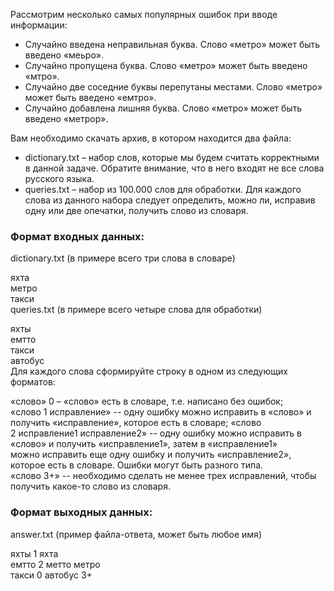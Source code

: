 Рассмотрим несколько самых популярных ошибок при вводе информации:

* Случайно введена неправильная буква. Слово «метро» может быть введено «меьро».
* Случайно пропущена буква. Слово «метро» может быть введено «мтро».
* Случайно две соседние буквы перепутаны местами. Слово «метро» может быть введено «емтро».
* Случайно добавлена лишняя буква. Слово «метро» может быть введено «метрор».

Вам необходимо скачать архив, в котором находится два файла:

* dictionary.txt – набор слов, которые мы будем считать корректными в данной задаче. Обратите внимание, что в него
  входят не все слова русского языка.
* queries.txt – набор из 100.000 слов для обработки. Для каждого слова из данного набора следует определить, можно ли,
  исправив одну или две опечатки, получить слово из словаря.

### Формат входных данных:

dictionary.txt (в примере всего три слова в словаре)

яхта  
метро  
такси  
queries.txt (в примере всего четыре слова для обработки)

яхты  
емтто  
такси  
автобус  
Для каждого слова сформируйте строку в одном из следующих форматов:

«слово» 0 – «слово» есть в словаре, т.е. написано без ошибок;  
«слово 1 исправление» -- одну ошибку можно исправить в «слово» и получить «исправление», которое есть в словаре; «слово  
2 исправление1 исправление2» -- одну ошибку можно исправить в «слово» и получить «исправление1», затем в «исправление1»  
можно исправить еще одну ошибку и получить «исправление2», которое есть в словаре. Ошибки могут быть разного типа.  
«слово 3+» -- необходимо сделать не менее трех исправлений, чтобы получить какое-то слово из словаря.

### Формат выходных данных:
answer.txt (пример файла-ответа, может быть любое имя)

яхты 1 яхта  
емтто 2 метто метро  
такси 0 
автобус 3+